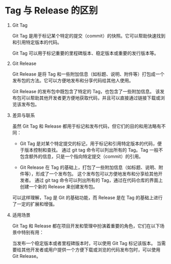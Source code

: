 # Tag 与 Release 的区别

1. Git Tag

   Git Tag 是用于标记某个特定的提交（commit）的快照。它可以帮助快速找到和引用特定版本的代码。

   Git Tag 可以用于标记重要的里程碑版本、稳定版本或重要的发行版本等。

2. Git Release

   Git Release 是将 Tag 和一些附加信息（如标题、说明、附件等）打包成一个发布包的方法。它可以方便地发布和分享代码给其他人使用。

   Git Release 的发布包中既包含了特定的 Tag，也包含了一些附加信息。
   该发布包可以帮助其他开发者更方便地获取代码，并且可以直接通过链接下载或浏览该发布包。

3. 差异与联系

   虽然 Git Tag 和 Release 都用于标记和发布代码，但它们的目的和用法略有不同：

   - Git Tag 是对某个特定提交的标记，用于标记和引用特定版本的代码，便于版本控制和查找。
     通过 git tag 命令可以列出所有的 Tag。Tag 一般不包含额外的信息，只是一个指向特定提交（commit）的引用。

   - Git Release 在 Tag 的基础上，打包了一些附加信息（如标题、说明、附件等），形成了一个发布包。
     这个发布包可以方便地发布和分享给其他开发者。
     通过 git tag 命令可以列出所有的 Tag，通过在代码仓库的界面上创建一个新的 Release 来创建发布包。

   可以这样理解，Tag 是 Git 的基础功能，而 Release 是在 Tag 的基础上进行了一定的扩展和增强。

4. 适用场景

   Git Tag 和 Release 都在项目开发和管理中扮演着重要的角色，它们在以下场景中特别有用：

   当发布一个稳定版本或者里程碑版本时，可以使用 Git Tag 标记该版本。
   当需要给其他开发者或用户提供一个方便下载或浏览的代码发布包时，可以使用 Git Release。
